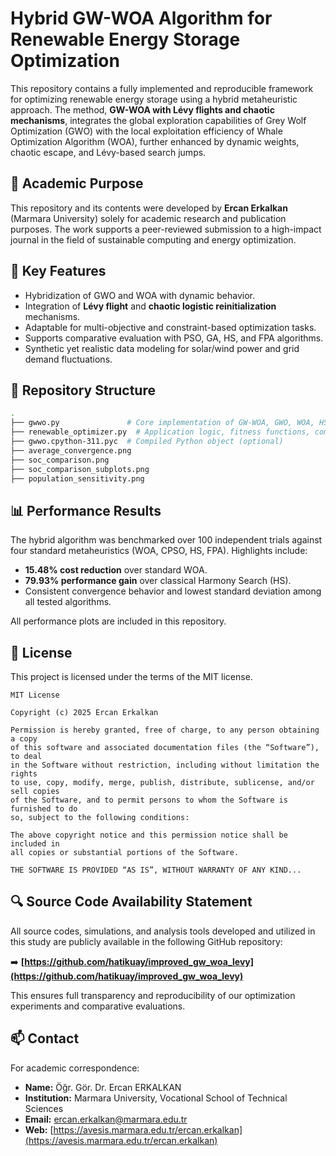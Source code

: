 # Hybrid GW-WOA Algorithm for Renewable Energy Storage Optimization

This repository contains a fully implemented and reproducible framework for optimizing renewable energy storage using a hybrid metaheuristic approach. The method, **GW-WOA with Lévy flights and chaotic mechanisms**, integrates the global exploration capabilities of Grey Wolf Optimization (GWO) with the local exploitation efficiency of Whale Optimization Algorithm (WOA), further enhanced by dynamic weights, chaotic escape, and Lévy-based search jumps.

## 🔬 Academic Purpose

This repository and its contents were developed by **Ercan Erkalkan** (Marmara University) solely for academic research and publication purposes. The work supports a peer-reviewed submission to a high-impact journal in the field of sustainable computing and energy optimization.

## 🧠 Key Features

- Hybridization of GWO and WOA with dynamic behavior.
- Integration of **Lévy flight** and **chaotic logistic reinitialization** mechanisms.
- Adaptable for multi-objective and constraint-based optimization tasks.
- Supports comparative evaluation with PSO, GA, HS, and FPA algorithms.
- Synthetic yet realistic data modeling for solar/wind power and grid demand fluctuations.

## 📁 Repository Structure

```bash
.
├── gwwo.py               # Core implementation of GW-WOA, GWO, WOA, HS, FPA classes
├── renewable_optimizer.py  # Application logic, fitness functions, comparisons
├── gwwo.cpython-311.pyc  # Compiled Python object (optional)
├── average_convergence.png
├── soc_comparison.png
├── soc_comparison_subplots.png
├── population_sensitivity.png
```

## 📊 Performance Results

The hybrid algorithm was benchmarked over 100 independent trials against four standard metaheuristics (WOA, CPSO, HS, FPA). Highlights include:

- **15.48% cost reduction** over standard WOA.
- **79.93% performance gain** over classical Harmony Search (HS).
- Consistent convergence behavior and lowest standard deviation among all tested algorithms.

All performance plots are included in this repository.

## 📄 License

This project is licensed under the terms of the MIT license.

```text
MIT License

Copyright (c) 2025 Ercan Erkalkan

Permission is hereby granted, free of charge, to any person obtaining a copy
of this software and associated documentation files (the “Software”), to deal
in the Software without restriction, including without limitation the rights
to use, copy, modify, merge, publish, distribute, sublicense, and/or sell copies
of the Software, and to permit persons to whom the Software is furnished to do
so, subject to the following conditions:

The above copyright notice and this permission notice shall be included in
all copies or substantial portions of the Software.

THE SOFTWARE IS PROVIDED “AS IS”, WITHOUT WARRANTY OF ANY KIND...
```

## 🔍 Source Code Availability Statement

All source codes, simulations, and analysis tools developed and utilized in this study are publicly available in the following GitHub repository:

➡️ **[https://github.com/hatikuay/improved_gw_woa_levy](https://github.com/hatikuay/improved_gw_woa_levy)**

This ensures full transparency and reproducibility of our optimization experiments and comparative evaluations.

## 📫 Contact

For academic correspondence:

- **Name:** Öğr. Gör. Dr. Ercan ERKALKAN  
- **Institution:** Marmara University, Vocational School of Technical Sciences  
- **Email:** ercan.erkalkan@marmara.edu.tr  
- **Web:** [https://avesis.marmara.edu.tr/ercan.erkalkan](https://avesis.marmara.edu.tr/ercan.erkalkan)
